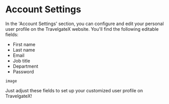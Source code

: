 ﻿---
sidebar_position: 1
---

# Account Settings


In the 'Account Settings' section, you can configure and edit your personal user profile on the TravelgateX website. You'll find the following editable fields:

- First name
- Last name
- Email
- Job title
- Department
- Password

```
image
```

Just adjust these fields to set up your customized user profile on TravelgateX!